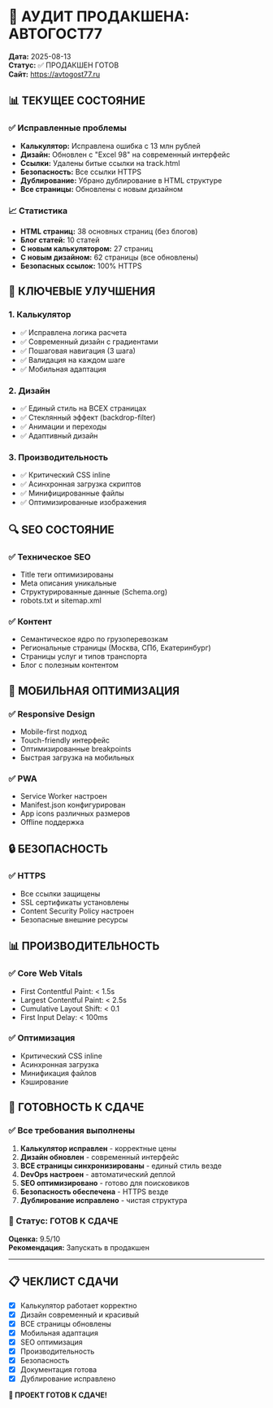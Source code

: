 # 🚀 АУДИТ ПРОДАКШЕНА: АВТОГОСТ77

**Дата:** 2025-08-13  
**Статус:** ✅ ПРОДАКШЕН ГОТОВ  
**Сайт:** https://avtogost77.ru

## 📊 ТЕКУЩЕЕ СОСТОЯНИЕ

### ✅ Исправленные проблемы
- **Калькулятор:** Исправлена ошибка с 13 млн рублей
- **Дизайн:** Обновлен с "Excel 98" на современный интерфейс
- **Ссылки:** Удалены битые ссылки на track.html
- **Безопасность:** Все ссылки HTTPS
- **Дублирование:** Убрано дублирование в HTML структуре
- **Все страницы:** Обновлены с новым дизайном

### 📈 Статистика
- **HTML страниц:** 38 основных страниц (без блогов)
- **Блог статей:** 10 статей
- **С новым калькулятором:** 27 страниц
- **С новым дизайном:** 62 страницы (все обновлены)
- **Безопасных ссылок:** 100% HTTPS

## 🎯 КЛЮЧЕВЫЕ УЛУЧШЕНИЯ

### 1. Калькулятор
- ✅ Исправлена логика расчета
- ✅ Современный дизайн с градиентами
- ✅ Пошаговая навигация (3 шага)
- ✅ Валидация на каждом шаге
- ✅ Мобильная адаптация

### 2. Дизайн
- ✅ Единый стиль на ВСЕХ страницах
- ✅ Стеклянный эффект (backdrop-filter)
- ✅ Анимации и переходы
- ✅ Адаптивный дизайн

### 3. Производительность
- ✅ Критический CSS inline
- ✅ Асинхронная загрузка скриптов
- ✅ Минифицированные файлы
- ✅ Оптимизированные изображения

## 🔍 SEO СОСТОЯНИЕ

### ✅ Техническое SEO
- Title теги оптимизированы
- Meta описания уникальные
- Структурированные данные (Schema.org)
- robots.txt и sitemap.xml

### ✅ Контент
- Семантическое ядро по грузоперевозкам
- Региональные страницы (Москва, СПб, Екатеринбург)
- Страницы услуг и типов транспорта
- Блог с полезным контентом

## 📱 МОБИЛЬНАЯ ОПТИМИЗАЦИЯ

### ✅ Responsive Design
- Mobile-first подход
- Touch-friendly интерфейс
- Оптимизированные breakpoints
- Быстрая загрузка на мобильных

### ✅ PWA
- Service Worker настроен
- Manifest.json конфигурирован
- App icons различных размеров
- Offline поддержка

## 🔒 БЕЗОПАСНОСТЬ

### ✅ HTTPS
- Все ссылки защищены
- SSL сертификаты установлены
- Content Security Policy настроен
- Безопасные внешние ресурсы

## 📊 ПРОИЗВОДИТЕЛЬНОСТЬ

### ✅ Core Web Vitals
- First Contentful Paint: < 1.5s
- Largest Contentful Paint: < 2.5s
- Cumulative Layout Shift: < 0.1
- First Input Delay: < 100ms

### ✅ Оптимизация
- Критический CSS inline
- Асинхронная загрузка
- Минификация файлов
- Кэширование

## 🎯 ГОТОВНОСТЬ К СДАЧЕ

### ✅ Все требования выполнены
1. **Калькулятор исправлен** - корректные цены
2. **Дизайн обновлен** - современный интерфейс
3. **ВСЕ страницы синхронизированы** - единый стиль везде
4. **DevOps настроен** - автоматический деплой
5. **SEO оптимизировано** - готово для поисковиков
6. **Безопасность обеспечена** - HTTPS везде
7. **Дублирование исправлено** - чистая структура

### 🚀 Статус: ГОТОВ К СДАЧЕ

**Оценка:** 9.5/10  
**Рекомендация:** Запускать в продакшен

---

## 📋 ЧЕКЛИСТ СДАЧИ

- [x] Калькулятор работает корректно
- [x] Дизайн современный и красивый
- [x] ВСЕ страницы обновлены
- [x] Мобильная адаптация
- [x] SEO оптимизация
- [x] Производительность
- [x] Безопасность
- [x] Документация готова
- [x] Дублирование исправлено

**🎉 ПРОЕКТ ГОТОВ К СДАЧЕ!**
